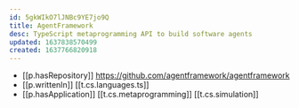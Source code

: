 ```yaml
---
id: 5gkWIkO7lJNBc9YE7jo9Q
title: AgentFramework
desc: TypeScript metaprogramming API to build software agents
updated: 1637838570499
created: 1637766820918
---
```




- [[p.hasRepository]] https://github.com/agentframework/agentframework
- [[p.writtenIn]] [[t.cs.languages.ts]]
- [[p.hasApplication]] [[t.cs.metaprogramming]] [[t.cs.simulation]]

